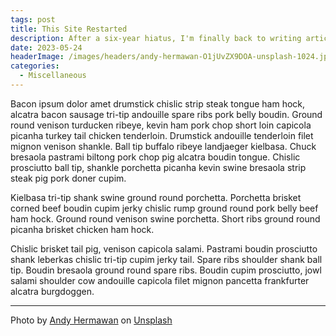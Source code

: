 ```yaml
---
tags: post
title: This Site Restarted
description: After a six-year hiatus, I'm finally back to writing articles on this site. Here's why...
date: 2023-05-24
headerImage: /images/headers/andy-hermawan-O1jUvZX9DOA-unsplash-1024.jpg
categories:
  - Miscellaneous
---
```


Bacon ipsum dolor amet drumstick chislic strip steak tongue ham hock, alcatra bacon sausage tri-tip andouille spare ribs pork belly boudin. Ground round venison turducken ribeye, kevin ham pork chop short loin capicola picanha turkey tail chicken tenderloin. Drumstick andouille tenderloin filet mignon venison shankle. Ball tip buffalo ribeye landjaeger kielbasa. Chuck bresaola pastrami biltong pork chop pig alcatra boudin tongue. Chislic prosciutto ball tip, shankle porchetta picanha kevin swine bresaola strip steak pig pork doner cupim.

Kielbasa tri-tip shank swine ground round porchetta. Porchetta brisket corned beef boudin cupim jerky chislic rump ground round pork belly beef ham hock. Ground round venison swine porchetta. Short ribs ground round picanha brisket chicken ham hock.

Chislic brisket tail pig, venison capicola salami. Pastrami boudin prosciutto shank leberkas chislic tri-tip cupim jerky tail. Spare ribs shoulder shank ball tip. Boudin bresaola ground round spare ribs. Boudin cupim prosciutto, jowl salami shoulder cow andouille capicola filet mignon pancetta frankfurter alcatra burgdoggen.

*** 

Photo by <a href="https://unsplash.com/ja/@kolamdigital?utm_source=unsplash&utm_medium=referral&utm_content=creditCopyText" target="_blank">Andy Hermawan</a> on <a href="https://unsplash.com/photos/O1jUvZX9DOA?utm_source=unsplash&utm_medium=referral&utm_content=creditCopyText" target="_blank">Unsplash</a>
  